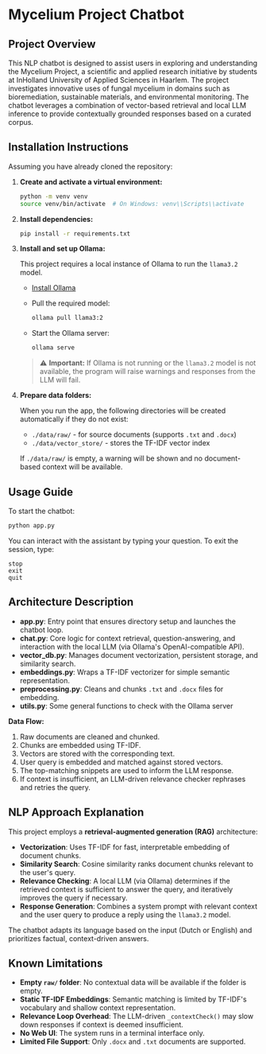 # Mycelium Project Chatbot

## Project Overview

This NLP chatbot is designed to assist users in exploring and understanding the Mycelium Project, a scientific and applied research initiative by students at InHolland University of Applied Sciences in Haarlem. The project investigates innovative uses of fungal mycelium in domains such as bioremediation, sustainable materials, and environmental monitoring. The chatbot leverages a combination of vector-based retrieval and local LLM inference to provide contextually grounded responses based on a curated corpus.

## Installation Instructions

Assuming you have already cloned the repository:

1. **Create and activate a virtual environment:**

   ```bash
   python -m venv venv
   source venv/bin/activate  # On Windows: venv\\Scripts\\activate
   ```

2. **Install dependencies:**

   ```bash
   pip install -r requirements.txt
   ```

3. **Install and set up Ollama:**

   This project requires a local instance of Ollama to run the `llama3.2` model.

   - [Install Ollama](https://ollama.com/)

   - Pull the required model:

     ```bash
     ollama pull llama3:2
     ```

   - Start the Ollama server:

     ```bash
     ollama serve
     ```

   > ⚠️ **Important:** If Ollama is not running or the `llama3.2` model is not available, the program will raise warnings and responses from the LLM will fail.

4. **Prepare data folders:**

   When you run the app, the following directories will be created automatically if they do not exist:

   - `./data/raw/` - for source documents (supports `.txt` and `.docx`)
   - `./data/vector_store/` - stores the TF-IDF vector index

   If `./data/raw/` is empty, a warning will be shown and no document-based context will be available.

## Usage Guide

To start the chatbot:

```bash
python app.py
```

You can interact with the assistant by typing your question. To exit the session, type:

```text
stop
exit
quit
```

## Architecture Description

- **app.py**: Entry point that ensures directory setup and launches the chatbot loop.
- **chat.py**: Core logic for context retrieval, question-answering, and interaction with the local LLM (via Ollama's OpenAI-compatible API).
- **vector_db.py**: Manages document vectorization, persistent storage, and similarity search.
- **embeddings.py**: Wraps a TF-IDF vectorizer for simple semantic representation.
- **preprocessing.py**: Cleans and chunks `.txt` and `.docx` files for embedding.
- **utils.py**: Some general functions to check with the Ollama server

**Data Flow:**

1. Raw documents are cleaned and chunked.
2. Chunks are embedded using TF-IDF.
3. Vectors are stored with the corresponding text.
4. User query is embedded and matched against stored vectors.
5. The top-matching snippets are used to inform the LLM response.
6. If context is insufficient, an LLM-driven relevance checker rephrases and retries the query.

## NLP Approach Explanation

This project employs a **retrieval-augmented generation (RAG)** architecture:

- **Vectorization**: Uses TF-IDF for fast, interpretable embedding of document chunks.
- **Similarity Search**: Cosine similarity ranks document chunks relevant to the user's query.
- **Relevance Checking**: A local LLM (via Ollama) determines if the retrieved context is sufficient to answer the query, and iteratively improves the query if necessary.
- **Response Generation**: Combines a system prompt with relevant context and the user query to produce a reply using the `llama3.2` model.

The chatbot adapts its language based on the input (Dutch or English) and prioritizes factual, context-driven answers.

## Known Limitations

- **Empty `raw/` folder**: No contextual data will be available if the folder is empty.
- **Static TF-IDF Embeddings**: Semantic matching is limited by TF-IDF's vocabulary and shallow context representation.
- **Relevance Loop Overhead**: The LLM-driven `_contextCheck()` may slow down responses if context is deemed insufficient.
- **No Web UI**: The system runs in a terminal interface only.
- **Limited File Support**: Only `.docx` and `.txt` documents are supported.
